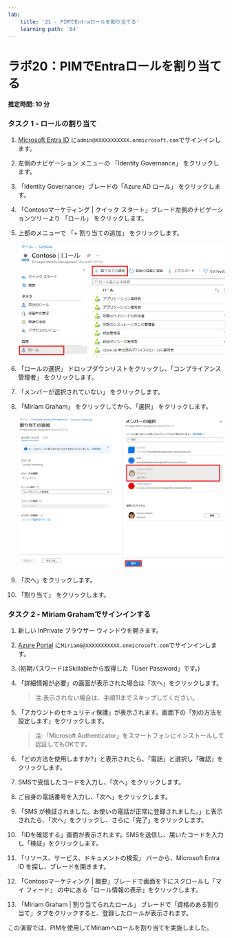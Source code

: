 ```yaml
---
lab:
    title: '21 - PIMでEntraロールを割り当てる'
    learning path: '04'
---
```


# ラボ20：PIMでEntraロールを割り当てる

#### 推定時間: 10 分

### タスク 1 - ロールの割り当て

1. [Microsoft Entra ID]( https://portal.azure.com/#blade/Microsoft_AAD_IAM/ActiveDirectoryMenuBlade/Overview) に`admin@XXXXXXXXXXX.onmicrosoft.com`でサインインします。

1. 左側のナビゲーション メニューの 「Identity Governance」 をクリックします。

1. 「Identity  Governance」ブレードの「Azure AD ロール」 をクリックします。

1. 「Contosoマーケティング | クイック スタート」ブレード左側のナビゲーションツリーより 「ロール」 をクリックします。

1. 上部のメニューで 「+ 割り当ての追加」 をクリックします。

    ![「割り当ての追加」メニューが強調表示された Azure AD ロールを表示している画面イメージ](./media/lp4-mod3-pim-assign-role.png)

1. 「ロールの選択」 ドロップダウンリストをクリックし、「コンプライアンス管理者」 をクリックします。

1. 「メンバーが選択されていない」 をクリックします。

1.  「Miriam Graham」 をクリックしてから、「選択」 をクリックします。

    ![クリックしたメンバーが強調表示された「メンバーのクリック」ウィンドウを表示している画面イメージ](./media/lp4-mod3-pim-add-role-assignment.png)

1. 「次へ」をクリックします。

1. 「割り当て」 をクリックします。

      

### タスク 2 - Miriam Grahamでサインインする

1. 新しい InPrivate ブラウザー ウィンドウを開きます。

2. [Azure Portal](https://portal.azure.com) に`MiriamG@XXXXXXXXXXX.onmicrosoft.com`でサインインします。

3. (初期パスワードはSkillableから取得した「User Password」です。)

4. 「詳細情報が必要」の画面が表示された場合は「次へ」をクリックします。

   > 注:表示されない場合は、手順11までスキップしてください。

5. 「アカウントのセキュリティ保護」が表示されます。画面下の「別の方法を設定します」をクリックします。

   > 注:「Microsoft Authenticator」をスマートフォンにインストールして認証してもOKです。

6. 「どの方法を使用しますか?」と表示されたら、「電話」と選択し「確認」をクリックします。

7. SMSで受信したコードを入力し、「次へ」をクリックします。

8. ご自身の電話番号を入力し、「次へ」をクリックします。

9. 「SMS が検証されました。お使いの電話が正常に登録されました。」と表示されたら、「次へ」をクリックし、さらに「完了」をクリックします。

10. 「IDを確認する」画面が表示されます。SMSを送信し、届いたコードを入力し「検証」をクリックします。

11. 「リソース、サービス、ドキュメントの検索」 バーから、Microsoft Entra ID を探し、ブレードを開きます。

12. 「Contosoマーケティング | 概要」ブレードで画面を下にスクロールし「マイ フィード」 の中にある「ロール情報の表示」をクリックします。

13. 「Miriam Graham | 割り当てられたロール」 ブレードで「資格のある割り当て」タブをクリックすると、登録したロールが表示されます。



この演習では、PIMを使用してMiriamへロールを割り当てを実施しました。
